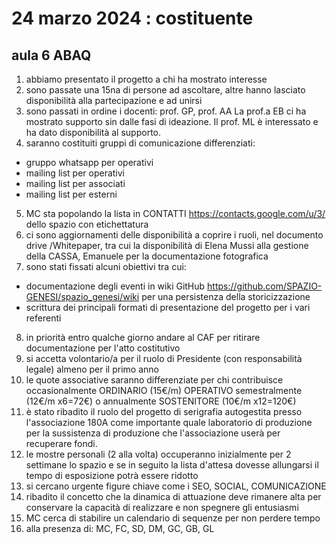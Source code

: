 # 24 marzo 2024 : costituente
## aula 6 ABAQ
1) abbiamo presentato il progetto a chi ha mostrato interesse
2) sono passate una 15na di persone ad ascoltare, altre hanno lasciato disponibilità alla partecipazione e ad unirsi
3) sono passati in ordine i docenti: prof. GP, prof. AA La prof.a EB ci ha mostrato supporto sin dalle fasi di ideazione. Il prof. ML è interessato e ha dato disponibilità al supporto.
4) saranno costituiti gruppi di comunicazione differenziati:
- gruppo whatsapp per operativi
- mailing list per operativi 
- mailing list per associati
- mailing list per esterni
5) MC sta popolando la lista in CONTATTI https://contacts.google.com/u/3/ dello spazio con etichettatura
6) ci sono aggiornamenti delle disponibilità a coprire i ruoli, nel documento drive /Whitepaper, tra cui la disponibilità di Elena Mussi alla gestione della CASSA, Emanuele per la documentazione fotografica
7) sono stati fissati alcuni obiettivi tra cui:
- documentazione degli eventi in wiki GitHub https://github.com/SPAZIO-GENESI/spazio_genesi/wiki per una persistenza della storicizzazione
- scrittura dei principali formati di presentazione del progetto per i vari referenti
8) in priorità entro qualche giorno andare al CAF per ritirare documentazione per l'atto costitutivo
9) si accetta volontario/a per il ruolo di Presidente (con responsabilità legale) almeno per il primo anno
10) le quote associative saranno differenziate per chi contribuisce occasionalmente ORDINARIO (15€/m) OPERATIVO semestralmente (12€/m x6=72€) o annualmente SOSTENITORE (10€/m x12=120€)
11) è stato ribadito il ruolo del progetto di serigrafia autogestita presso l'associazione 180A come importante quale laboratorio di produzione per la sussistenza di produzione che l'associazione userà per recuperare fondi.
12) le mostre personali (2 alla volta) occuperanno inizialmente per 2 settimane lo spazio e se in seguito la lista d'attesa dovesse allungarsi il tempo di esposizione potrà essere ridotto
13) si cercano urgente figure chiave come i SEO, SOCIAL, COMUNICAZIONE
14) ribadito il concetto che la dinamica di attuazione deve rimanere alta per conservare la capacità di realizzare e non spegnere gli entusiasmi
15) MC cerca di stabilire un calendario di sequenze per non perdere tempo
16) alla presenza di:
MC, FC, SD, DM, GC, GB, GL
